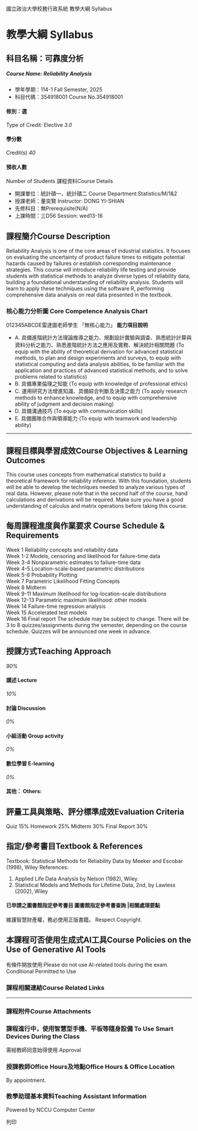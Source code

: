 國立政治大學校務行政系統 教學大綱 Syllabus
# 教學大綱 Syllabus
##  科目名稱：可靠度分析 
#####  Course Name: Reliability Analysis
  * 學年學期：114-1 Fall Semester, 2025 
  * 科目代碼：354918001 Course No.354918001


#### 修別：選
Type of Credit: Elective 
_3.0_
#### 學分數
Credit(s)
_40_
#### 預收人數
Number of Students
課程資料Course Details
  * 開課單位：統計碩一、統計碩二 Course Department:Statistics/M/1&2 
  * 授課老師：董奕賢 Instructor: DONG YI-SHIAN 
  * 先修科目：無Prerequisite(N/A)
  * 上課時間：三D56 Session: wed13-16


##  課程簡介Course Description
Reliability Analysis is one of the core areas of industrial statistics. It focuses on evaluating the uncertainty of product failure times to mitigate potential hazards caused by failures or establish corresponding maintenance strategies. This course will introduce reliability life testing and provide students with statistical methods to analyze diverse types of reliability data, building a foundational understanding of reliability analysis. Students will learn to apply these techniques using the software R, performing comprehensive data analysis on real data presented in the textbook.
###  核心能力分析圖 Core Competence Analysis Chart
012345ABCDE雷達圖老師學生
「無核心能力」 
**能力項目說明**
  * A. 具備進階統計方法理論推導之能力、規劃設計實驗與調查、熟悉統計計算與資料分析之能力、熟悉進階統計方法之應用及實務、解決統計相關問題 (To equip with the ability of theoretical derivation for advanced statistical methods, to plan and design experiments and surveys, to equip with statistical computing and data analysis abilities, to be familiar with the application and practices of advanced statistical methods, and to solve problems related to statistics)
  * B. 具備專業倫理之知能 (To equip with knowledge of professional ethics)
  * C. 運用研究方法增進知識、具備綜合判斷及決策之能力 (To apply research methods to enhance knowledge, and to equip with comprehensive ability of judgment and decision making)
  * D. 具備溝通技巧 (To equip with communication skills)
  * E. 具備團隊合作與領導能力 (To equip with teamwork and leadership ability)


* * *
##  課程目標與學習成效Course Objectives & Learning Outcomes 
This course uses concepts from mathematical statistics to build a theoretical framework for reliability inference. With this foundation, students will be able to develop the techniques needed to analyze various types of real data. However, please note that in the second half of the course, hand calculations and derivations will be required. Make sure you have a good understanding of calculus and matrix operations before taking this course.
##  每周課程進度與作業要求 Course Schedule & Requirements
Week 1 Reliability concepts and reliability data  
Week 1-2 Models, censoring and likelihood for failure-time data  
Week 3-4 Nonparametric estimates to failure-time data  
Week 4-5 Location-scale-based parametric distributions  
Week 5-6 Probability Plotting  
Week 7 Parametric Likelihood Fitting Concepts  
Week 8 Midterm  
Week 9-11 Maximum likelihood for log-location-scale distributions  
Week 12-13 Parametric maximum likelihood: other models  
Week 14 Failure-time regression analysis  
Week 15 Accelerated test models  
Week 16 Final report
The schedule may be subject to change.
There will be 3 to 8 quizzes/assignments during the semester, depending on the course schedule. Quizzes will be announced one week in advance.
##  授課方式Teaching Approach
_90%_
####  講述 Lecture
_10%_
####  討論 Discussion
_0%_
####  小組活動 Group activity
_0%_
####  數位學習 E-learning
_0%_
####  其他： Others:
##  評量工具與策略、評分標準成效Evaluation Criteria
Quiz 15%
Homework 25%
Midterm 30%
Final Report 30%
##  指定/參考書目Textbook & References
Textbook: Statistical Methods for Reliability Data by Meeker and Escobar (1998), Wiley
References:
1. Applied Life Data Analysis by Nelson (1982), Wiley.
2. Statistical Models and Methods for Lifetime Data, 2nd, by Lawless (2002), Wiley
####  已申請之圖書館指定參考書目  圖書館指定參考書查詢 |相關處理要點
維護智慧財產權，務必使用正版書籍。 Respect Copyright.
##  本課程可否使用生成式AI工具Course Policies on the Use of Generative AI Tools
有條件開放使用:Please do not use AI-related tools during the exam. Conditional Permitted to Use 
###  課程相關連結Course Related Links
* * *
###  課程附件Course Attachments
###  課程進行中，使用智慧型手機、平板等隨身設備 To Use Smart Devices During the Class
需經教師同意始得使用  Approval
###  授課教師Office Hours及地點Office Hours & Office Location
By appointment.
###  教學助理基本資料Teaching Assistant Information
Powered by NCCU Computer Center
  
列印
